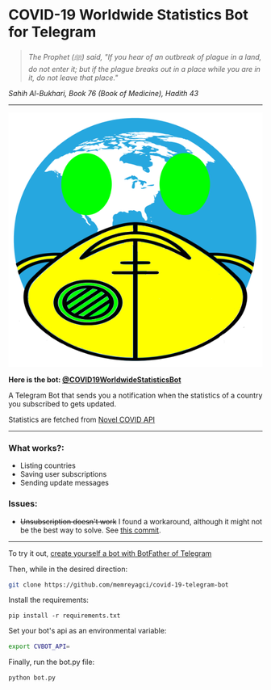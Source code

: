 # COVID-19 Worldwide Statistics Bot for Telegram

> *The Prophet (ﷺ) said, "If you hear of an outbreak of plague in a land, do not enter it; but if the plague breaks out in a place while you are in it, do not leave that place."*

*Sahih Al-Bukhari, Book 76 (Book of Medicine), Hadith 43*

<hr>

![Markdown Logo](/botpic.png)

**Here is the bot: [@COVID19WorldwideStatisticsBot](https://t.me/COVID19WorldwideStatisticsBot)**

A Telegram Bot that sends you a notification when the statistics of a country you subscribed to gets updated.

Statistics are fetched from [Novel COVID API](https://github.com/NovelCOVID/API "NovelCovid/API Github page")

<hr>

### **What works?:**
* Listing countries
* Saving user subscriptions
* Sending update messages

### **Issues:**
* ~~Unsubscription doesn't work~~ I found a workaround, although it might not be the best way to solve. See [this commit](https://github.com/memreyagci/covid-19-telegram-bot/commit/db96e57037b958c3c827e329679a09bc9711f032 "commit db96e57037b958c3c827e329679a09bc9711f032").

<hr>

To try it out, [create yourself a bot with BotFather of Telegram](https://core.telegram.org/bots#6-botfather)

Then, while in the desired direction:

```bash
git clone https://github.com/memreyagci/covid-19-telegram-bot
```

Install the requirements:

```
pip install -r requirements.txt
```

Set your bot's api as an environmental variable:

```bash
export CVBOT_API=
```

Finally, run the bot.py file:

```bash
python bot.py
```
